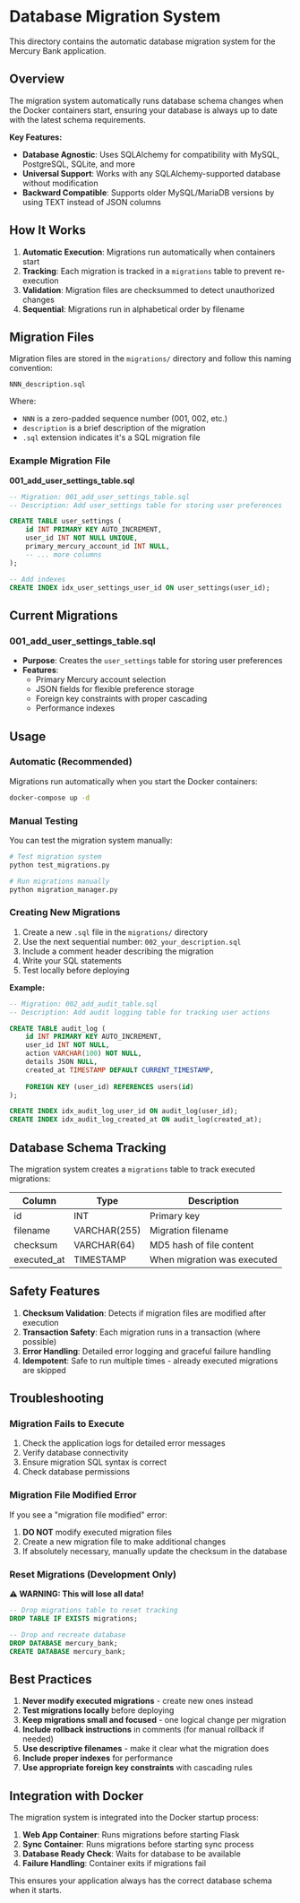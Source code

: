 # Database Migration System

This directory contains the automatic database migration system for the Mercury Bank application.

## Overview

The migration system automatically runs database schema changes when the Docker containers start, ensuring your database is always up to date with the latest schema requirements. 

**Key Features:**
- **Database Agnostic**: Uses SQLAlchemy for compatibility with MySQL, PostgreSQL, SQLite, and more
- **Universal Support**: Works with any SQLAlchemy-supported database without modification
- **Backward Compatible**: Supports older MySQL/MariaDB versions by using TEXT instead of JSON columns

## How It Works

1. **Automatic Execution**: Migrations run automatically when containers start
2. **Tracking**: Each migration is tracked in a `migrations` table to prevent re-execution
3. **Validation**: Migration files are checksummed to detect unauthorized changes
4. **Sequential**: Migrations run in alphabetical order by filename

## Migration Files

Migration files are stored in the `migrations/` directory and follow this naming convention:
```
NNN_description.sql
```

Where:
- `NNN` is a zero-padded sequence number (001, 002, etc.)
- `description` is a brief description of the migration
- `.sql` extension indicates it's a SQL migration file

### Example Migration File

**001_add_user_settings_table.sql**
```sql
-- Migration: 001_add_user_settings_table.sql
-- Description: Add user_settings table for storing user preferences

CREATE TABLE user_settings (
    id INT PRIMARY KEY AUTO_INCREMENT,
    user_id INT NOT NULL UNIQUE,
    primary_mercury_account_id INT NULL,
    -- ... more columns
);

-- Add indexes
CREATE INDEX idx_user_settings_user_id ON user_settings(user_id);
```

## Current Migrations

### 001_add_user_settings_table.sql
- **Purpose**: Creates the `user_settings` table for storing user preferences
- **Features**:
  - Primary Mercury account selection
  - JSON fields for flexible preference storage
  - Foreign key constraints with proper cascading
  - Performance indexes

## Usage

### Automatic (Recommended)
Migrations run automatically when you start the Docker containers:

```bash
docker-compose up -d
```

### Manual Testing
You can test the migration system manually:

```bash
# Test migration system
python test_migrations.py

# Run migrations manually
python migration_manager.py
```

### Creating New Migrations

1. Create a new `.sql` file in the `migrations/` directory
2. Use the next sequential number: `002_your_description.sql`
3. Include a comment header describing the migration
4. Write your SQL statements
5. Test locally before deploying

**Example:**
```sql
-- Migration: 002_add_audit_table.sql
-- Description: Add audit logging table for tracking user actions

CREATE TABLE audit_log (
    id INT PRIMARY KEY AUTO_INCREMENT,
    user_id INT NOT NULL,
    action VARCHAR(100) NOT NULL,
    details JSON NULL,
    created_at TIMESTAMP DEFAULT CURRENT_TIMESTAMP,
    
    FOREIGN KEY (user_id) REFERENCES users(id)
);

CREATE INDEX idx_audit_log_user_id ON audit_log(user_id);
CREATE INDEX idx_audit_log_created_at ON audit_log(created_at);
```

## Database Schema Tracking

The migration system creates a `migrations` table to track executed migrations:

| Column | Type | Description |
|--------|------|-------------|
| id | INT | Primary key |
| filename | VARCHAR(255) | Migration filename |
| checksum | VARCHAR(64) | MD5 hash of file content |
| executed_at | TIMESTAMP | When migration was executed |

## Safety Features

1. **Checksum Validation**: Detects if migration files are modified after execution
2. **Transaction Safety**: Each migration runs in a transaction (where possible)
3. **Error Handling**: Detailed error logging and graceful failure handling
4. **Idempotent**: Safe to run multiple times - already executed migrations are skipped

## Troubleshooting

### Migration Fails to Execute
1. Check the application logs for detailed error messages
2. Verify database connectivity
3. Ensure migration SQL syntax is correct
4. Check database permissions

### Migration File Modified Error
If you see a "migration file modified" error:
1. **DO NOT** modify executed migration files
2. Create a new migration file to make additional changes
3. If absolutely necessary, manually update the checksum in the database

### Reset Migrations (Development Only)
**⚠️ WARNING: This will lose all data!**

```sql
-- Drop migrations table to reset tracking
DROP TABLE IF EXISTS migrations;

-- Drop and recreate database
DROP DATABASE mercury_bank;
CREATE DATABASE mercury_bank;
```

## Best Practices

1. **Never modify executed migrations** - create new ones instead
2. **Test migrations locally** before deploying
3. **Keep migrations small and focused** - one logical change per migration
4. **Include rollback instructions** in comments (for manual rollback if needed)
5. **Use descriptive filenames** - make it clear what the migration does
6. **Include proper indexes** for performance
7. **Use appropriate foreign key constraints** with cascading rules

## Integration with Docker

The migration system is integrated into the Docker startup process:

1. **Web App Container**: Runs migrations before starting Flask
2. **Sync Container**: Runs migrations before starting sync process
3. **Database Ready Check**: Waits for database to be available
4. **Failure Handling**: Container exits if migrations fail

This ensures your application always has the correct database schema when it starts.
